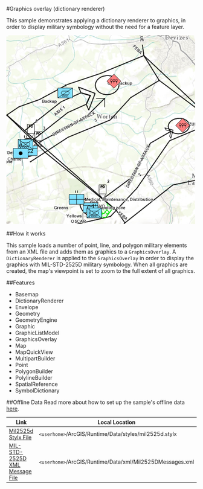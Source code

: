#Graphics overlay (dictionary renderer)

This sample demonstrates applying a dictionary renderer to graphics, in order to display military symbology without the need for a feature layer.

![](screenshot.png)

##How it works

This sample loads a number of point, line, and polygon military elements from an XML file and adds them as graphics to a `GraphicsOverlay`. A `DictionaryRenderer` is applied to the `GraphicsOverlay` in order to display the graphics with MIL-STD-2525D military symbology. When all graphics are created, the map's viewpoint is set to zoom to the full extent of all graphics.

##Features
- Basemap
- DictionaryRenderer
- Envelope
- Geometry
- GeometryEngine
- Graphic
- GraphicListModel
- GraphicsOverlay
- Map
- MapQuickView
- MultipartBuilder
- Point
- PolygonBuilder
- PolylineBuilder
- SpatialReference
- SymbolDictionary

##Offline Data
Read more about how to set up the sample's offline data [here](http://links.esri.com/ArcGISRuntimeQtSamples).

Link | Local Location
---------|-------|
|[Mil2525d Stylx File](https://www.arcgis.com/home/item.html?id=4581a9a92c214240a79e15482a2e8349)| `<userhome>`/ArcGIS/Runtime/Data/styles/mil2525d.stylx |
|[MIL-STD-2525D XML Message File](https://www.arcgis.com/home/item.html?id=623382e0113d40698538f249e3bcb1c0)| `<userhome>`/ArcGIS/Runtime/Data/xml/Mil2525DMessages.xml |
